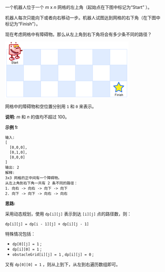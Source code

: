 一个机器人位于一个 *m* x *n* 网格的左上角（起始点在下图中标记为“Start” ）。

机器人每次只能向下或者向右移动一步。机器人试图达到网格的右下角（在下图中标记为“Finish”）。

现在考虑网格中有障碍物。那么从左上角到右下角将会有多少条不同的路径？

![](https://github.com/Tarocch1/leetcode/blob/master/problems/0051%20-%200100/063.%20%E4%B8%8D%E5%90%8C%E8%B7%AF%E5%BE%84%20II/assets/robot_maze.png)

网格中的障碍物和空位置分别用 `1` 和 `0` 来表示。

**说明:** *m* 和 *n* 的值均不超过 100。

**示例 1:**

```
输入:
[
  [0,0,0],
  [0,1,0],
  [0,0,0]
]
输出: 2
解释:
3x3 网格的正中间有一个障碍物。
从左上角到右下角一共有 2 条不同的路径：
1. 向右 -> 向右 -> 向下 -> 向下
2. 向下 -> 向下 -> 向右 -> 向右
```

**思路:**

采用动态规划，使用 `dp[i][j]` 表示到达 `[i][j]` 点的路径数，则：

`dp[i][j] = dp[i - 1][j] + dp[i][j - 1]`

特殊情况包括：

- `dp[0][j] = 1` ;
- `dp[i][0] = 1` ;
- `obstacleGrid[i][j] = 1` , `dp[i][j] = 0` ;

又有 `dp[0][0] = 1` ，则从上到下，从左到右遍历数组即可。

